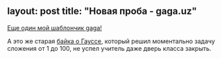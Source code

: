layout: post
title:  "Новая проба - gaga.uz"
---
[Еще один мой шаблончик gaga!](https://uzundemir.github.io/gaga)


А это же старая [байка о Гауссе](https://betterexplained.com/articles/techniques-for-adding-the-numbers-1-to-100/), который решил моментально задачу сложения от 1 до 100, не успел учитель даже дверь класса закрыть.
